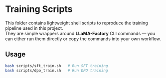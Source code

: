 # Training Scripts

This folder contains lightweight shell scripts to reproduce the training pipeline used in this project.  
They are simple wrappers around **LLaMA-Factory** CLI commands — you can either run them directly or copy the commands into your own workflow.

## Usage
```bash
bash scripts/sft_train.sh   # Run SFT training
bash scripts/dpo_train.sh   # Run DPO training
